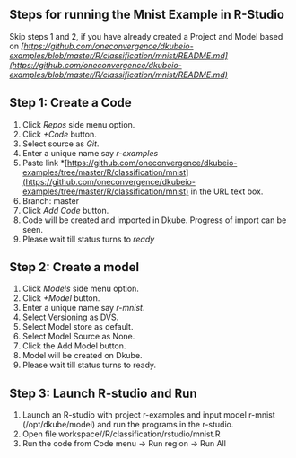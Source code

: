 ## **Steps for running the Mnist Example in R-Studio**

Skip steps 1 and 2, if you have already created a Project and Model based on *[https://github.com/oneconvergence/dkubeio-examples/blob/master/R/classification/mnist/README.md](https://github.com/oneconvergence/dkubeio-examples/blob/master/R/classification/mnist/README.md)*

## Step 1: Create a Code
1. Click *Repos* side menu option.
2. Click *+Code* button.
3. Select source as *Git*.
4. Enter a unique name say *r-examples*
5. Paste link *[https://github.com/oneconvergence/dkubeio-examples/tree/master/R/classification/mnist](https://github.com/oneconvergence/dkubeio-examples/tree/master/R/classification/mnist) in the URL text box.
6. Branch: master
7. Click *Add Code* button.
8. Code will be created and imported in Dkube. Progress of import can be seen.
9. Please wait till status turns to *ready*

## Step 2: Create a model
 1. Click *Models* side menu option.
 2. Click *+Model* button.
 3. Enter a unique name say *r-mnist*.
 4. Select Versioning as DVS. 
 5. Select Model store as default.
 6. Select Model Source as None.
 7. Click the Add Model button.
 8. Model will be created on Dkube.
 9. Please wait till status turns to ready.

## Step 3: Launch R-studio and Run
 1. Launch an R-studio with project r-examples and input model r-mnist (/opt/dkube/model) and run the programs in the r-studio. 
 2. Open file workspace/<project-name>/R/classification/rstudio/mnist.R
 3. Run the code from Code menu -> Run region -> Run All

